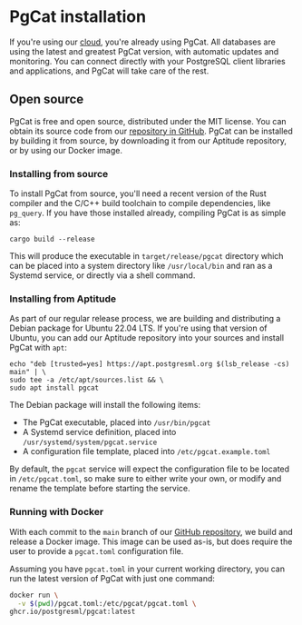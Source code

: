 # PgCat installation

If you're using our [cloud](https://postgresml.org/signup), you're already using PgCat. All databases are using the latest and greatest PgCat version, with automatic updates and monitoring. You can connect directly with your PostgreSQL client libraries and applications, and PgCat will take care of the rest.

## Open source

PgCat is free and open source, distributed under the MIT license. You can obtain its source code from our [repository in GitHub](https://github.com/postgresml/pgcat). PgCat can be installed by building it from source, by downloading it from our Aptitude repository, or by using our Docker image.

### Installing from source

To install PgCat from source, you'll need a recent version of the Rust compiler and the C/C++ build toolchain to compile dependencies, like `pg_query`. If you have those installed already, compiling PgCat is as simple as:

```
cargo build --release
```

This will produce the executable in `target/release/pgcat` directory which can be placed into a system directory like `/usr/local/bin` and ran as a Systemd service, or directly via a shell command.

### Installing from Aptitude

As part of our regular release process, we are building and distributing a Debian package for Ubuntu 22.04 LTS. If you're using that version of Ubuntu, you can add our Aptitude repository into your sources and install PgCat with `apt`:

```
echo "deb [trusted=yes] https://apt.postgresml.org $(lsb_release -cs) main" | \
sudo tee -a /etc/apt/sources.list && \
sudo apt install pgcat
```

The Debian package will install the following items:

- The PgCat executable, placed into `/usr/bin/pgcat`
- A Systemd service definition, placed into `/usr/systemd/system/pgcat.service`
- A configuration file template, placed into `/etc/pgcat.example.toml`

By default, the `pgcat` service will expect the configuration file to be located in `/etc/pgcat.toml`, so make sure to either write your own, or modify and rename the template before starting the service.

### Running with Docker

With each commit to the `main` branch of our [GitHub repository](https://github.com/postgresml/pgcat), we build and release a Docker image. This image can be used as-is, but does require the user to provide a `pgcat.toml` configuration file.

Assuming you have `pgcat.toml` in your current working directory, you can run the latest version of PgCat with just one command:

```bash
docker run \
  -v $(pwd)/pgcat.toml:/etc/pgcat/pgcat.toml \
ghcr.io/postgresml/pgcat:latest
```

